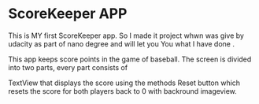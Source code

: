 # ScoreKeeper APP
This is  MY first ScoreKeeper app. So I made it project whwn was give by udacity as part of nano degree  and will let you  You what I have done .

This app keeps score points in the game of baseball. The screen is divided into two parts, every part consists of

TextView that displays the score using the methods 
Reset button which resets the score for both players back to 0
with backround imageview.  




